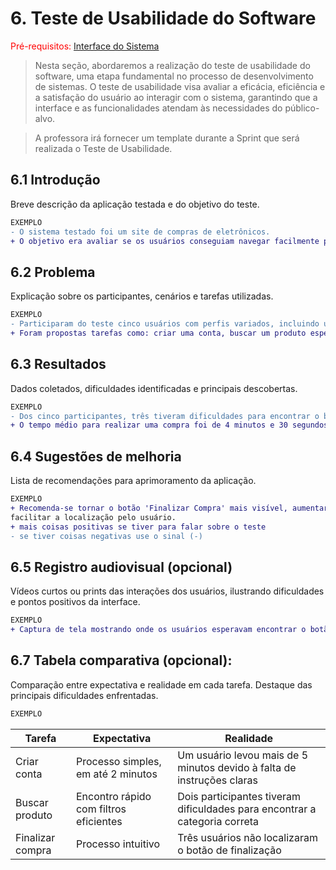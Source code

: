 # 6. Teste de Usabilidade do Software
<span style="color:red">Pré-requisitos: <a href="5-Interface-Sistema.md"> Interface do Sistema</a></span>

> Nesta seção, abordaremos a realização do teste de usabilidade do software, uma etapa fundamental no processo de desenvolvimento de sistemas. O teste de usabilidade visa avaliar a eficácia, eficiência e a satisfação do usuário ao interagir com o sistema, garantindo que a interface e as funcionalidades atendam às necessidades do público-alvo.

> A professora irá fornecer um template durante a Sprint que será realizada o Teste de Usabilidade. 

## 6.1 Introdução
Breve descrição da aplicação testada e do objetivo do teste.

````diff
EXEMPLO
- O sistema testado foi um site de compras de eletrônicos. 
+ O objetivo era avaliar se os usuários conseguiam navegar facilmente pelas categorias de produtos e finalizar uma compra sem dificuldades. 
````

## 6.2 Problema

Explicação sobre os participantes, cenários e tarefas utilizadas.

````diff
EXEMPLO 
- Participaram do teste cinco usuários com perfis variados, incluindo um usuário iniciante em tecnologia. 
+ Foram propostas tarefas como: criar uma conta, buscar um produto específico e concluir uma compra. 
````


## 6.3 Resultados

Dados coletados, dificuldades identificadas e principais descobertas.

````diff
EXEMPLO
- Dos cinco participantes, três tiveram dificuldades para encontrar o botão 'Finalizar Compra'. 
+ O tempo médio para realizar uma compra foi de 4 minutos e 30 segundos. Dois participantes não conseguiram concluir a compra sem ajuda. 
````

## 6.4 Sugestões de melhoria 

Lista de recomendações para aprimoramento da aplicação.


````diff
EXEMPLO
+ Recomenda-se tornar o botão 'Finalizar Compra' mais visível, aumentar o contraste da cor e alterar seu posicionamento para
facilitar a localização pelo usuário.
+ mais coisas positivas se tiver para falar sobre o teste
- se tiver coisas negativas use o sinal (-)
````

## 6.5 Registro audiovisual (opcional)

Vídeos curtos ou prints das interações dos usuários, ilustrando dificuldades e pontos positivos da interface.

````diff
EXEMPLO 
+ Captura de tela mostrando onde os usuários esperavam encontrar o botão 'Finalizar Compra' e onde ele realmente estava.

````


## 6.7 Tabela comparativa (opcional):

Comparação entre expectativa e realidade em cada tarefa.
Destaque das principais dificuldades enfrentadas.

````diff
EXEMPLO 
````
| Tarefa           |  Expectativa                            |  Realidade                                                                  |
|------------------|-----------------------------------------|-----------------------------------------------------------------------------|
|Criar conta       | Processo simples, em até 2 minutos      | Um usuário levou mais de 5 minutos devido à falta de instruções claras      |
|Buscar produto    | Encontro rápido com filtros eficientes  | Dois participantes tiveram dificuldades para encontrar a categoria correta  |
|Finalizar compra  | Processo intuitivo                      | Três usuários não localizaram o botão de finalização                        |






